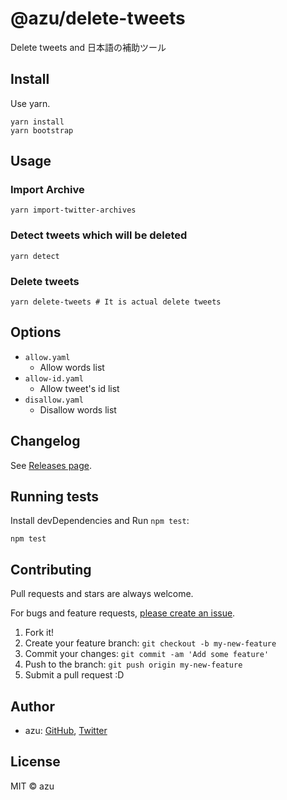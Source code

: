 # @azu/delete-tweets

Delete tweets and 日本語の補助ツール

## Install

Use yarn.

    yarn install
    yarn bootstrap

## Usage

### Import Archive

    yarn import-twitter-archives

### Detect tweets which will be deleted

    yarn detect

### Delete tweets

    yarn delete-tweets # It is actual delete tweets

## Options

- `allow.yaml`
    - Allow words list
- `allow-id.yaml`
    - Allow tweet's id list
- `disallow.yaml`
    - Disallow words list

## Changelog

See [Releases page](https://github.com/azu/delete-tweets/releases).

## Running tests

Install devDependencies and Run `npm test`:

    npm test

## Contributing

Pull requests and stars are always welcome.

For bugs and feature requests, [please create an issue](https://github.com/azu/delete-tweets/issues).

1. Fork it!
2. Create your feature branch: `git checkout -b my-new-feature`
3. Commit your changes: `git commit -am 'Add some feature'`
4. Push to the branch: `git push origin my-new-feature`
5. Submit a pull request :D

## Author

- azu: [GitHub](https://github.com/azu), [Twitter](https://twitter.com/azu_re)

## License

MIT © azu
